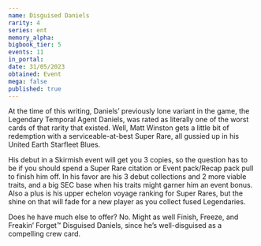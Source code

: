 ```yaml
---
name: Disguised Daniels
rarity: 4
series: ent
memory_alpha:
bigbook_tier: 5
events: 11
in_portal:
date: 31/05/2023
obtained: Event
mega: false
published: true
---
```


At the time of this writing, Daniels’ previously lone variant in the game, the Legendary Temporal Agent Daniels, was rated as literally one of the worst cards of that rarity that existed.  Well, Matt Winston gets a little bit of redemption with a serviceable-at-best Super Rare, all gussied up in his United Earth Starfleet Blues.

His debut in a Skirmish event will get you 3 copies, so the question has to be if you should spend a Super Rare citation or Event pack/Recap pack pull to finish him off.  In his favor are his 3 debut collections and 2 more viable traits, and a big SEC base when his traits might garner him an event bonus.  Also a plus is his upper echelon voyage ranking for Super Rares, but the shine on that will fade for a new player as you collect fused Legendaries.

Does he have much else to offer?  No.  Might as well Finish, Freeze, and Freakin’ Forget™ Disguised Daniels, since he’s well-disguised as a compelling crew card.
